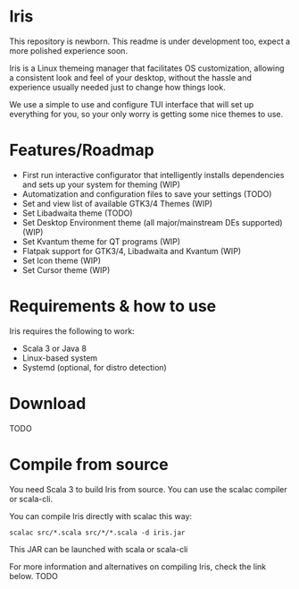 # Iris
This repository is newborn. This readme is under development too, expect a more polished experience soon.

Iris is a Linux themeing manager that facilitates OS customization, allowing a consistent look and feel of your desktop, without the hassle and experience usually needed just to change how things look.

We use a simple to use and configure TUI interface that will set up everything for you, so your only worry is getting some nice themes to use.

# Features/Roadmap
- First run interactive configurator that intelligently installs dependencies and sets up your system for theming (WIP)
- Automatization and configuration files to save your settings (TODO)
- Set and view list of available GTK3/4 Themes (WIP)
- Set Libadwaita theme (TODO)
- Set Desktop Environment theme (all major/mainstream DEs supported) (WIP)
- Set Kvantum theme for QT programs (WIP)
- Flatpak support for GTK3/4, Libadwaita and Kvantum (WIP)
- Set Icon theme (WIP)
- Set Cursor theme (WIP)

# Requirements & how to use
Iris requires the following to work:
- Scala 3 or Java 8
- Linux-based system
- Systemd (optional, for distro detection)

# Download
TODO

# Compile from source
You need Scala 3 to build Iris from source. You can use the scalac compiler or scala-cli.

You can compile Iris directly with scalac this way:
```
scalac src/*.scala src/*/*.scala -d iris.jar
```
This JAR can be launched with scala or scala-cli

For more information and alternatives on compiling Iris, check the link below.
TODO
